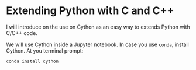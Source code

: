 # Extending Python with C and C++

I will introduce on the use on Cython as an easy way to extends Python 
with C/C++ code.

We will use Cython inside a Jupyter notebook.
In case you use `conda`, install Cython. At you terminal prompt:
```
conda install cython
```
